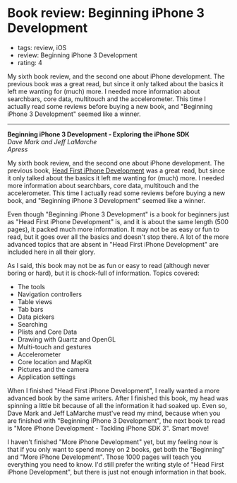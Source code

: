 # Book review: Beginning iPhone 3 Development
- tags: review, iOS
- review: Beginning iPhone 3 Development
- rating: 4

My sixth book review, and the second one about iPhone development. The previous book was a great read, but since it only talked about the basics it left me wanting for (much) more. I needed more information about searchbars, core data, multitouch and the accelerometer. This time I actually read some reviews before buying a new book, and "Beginning iPhone 3 Development" seemed like a winner.

---

**Beginning iPhone 3 Development - Exploring the iPhone SDK**  
_Dave Mark and Jeff LaMarche_  
_Apress_

My sixth book review, and the second one about iPhone development. The previous book, [Head First iPhone Development](http://www.mixedcase.nl/articles/2010/05/16/book-review-head-first-iphone-development/) was a great read, but since it only talked about the basics it left me wanting for (much) more. I needed more information about searchbars, core data, multitouch and the accelerometer. This time I actually read some reviews before buying a new book, and "Beginning iPhone 3 Development" seemed like a winner.

Even though "Beginning iPhone 3 Development" is a book for beginners just as "Head First iPhone Development" is, and it is about the same length (500 pages), it packed much more information. It may not be as easy or fun to read, but it goes over all the basics and doesn't stop there. A lot of the more advanced topics that are absent in "Head First iPhone Development" are included here in all their glory.

As I said, this book may not be as fun or easy to read (although never boring or hard), but it is chock-full of information. Topics covered:

* The tools
* Navigation controllers
* Table views
* Tab bars
* Data pickers
* Searching
* Plists and Core Data
* Drawing with Quartz and OpenGL
* Multi-touch and gestures
* Accelerometer
* Core location and MapKit
* Pictures and the camera
* Application settings

When I finished "Head First iPhone Development", I really wanted a more advanced book by the same writers. After I finished this book, my head was spinning a little bit because of all the information it had soaked up. Even so, Dave Mark and Jeff LaMarche must've read my mind, because when you are finished with "Beginning iPhone 3 Development", the next book to read is "More iPhone Development - Tackling iPhone SDK 3". Smart move!

I haven't finished "More iPhone Development" yet, but my feeling now is that if you only want to spend money on 2 books, get both the "Beginning" and "More iPhone Development". Those 1000 pages will teach you everything you need to know. I'd still prefer the writing style of "Head First iPhone Development", but there is just not enough information in that book.
